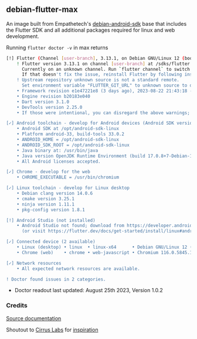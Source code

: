 ## debian-flutter-max

An image built from Empathetech's [debian-android-sdk](../debian-android-sdk/Dockerfile) base that includes the Flutter SDK and all additional packages required for linux and web development.

Running `flutter doctor -v` in max returns

```bash
[!] Flutter (Channel [user-branch], 3.13.1, on Debian GNU/Linux 12 (bookworm) 6.2.0-26-generic, locale en_US)
    ! Flutter version 3.13.1 on channel [user-branch] at /sdks/flutter
      Currently on an unknown channel. Run `flutter channel` to switch to an official channel.
      If that doesn't fix the issue, reinstall Flutter by following instructions at https://flutter.dev/docs/get-started/install.
    ! Upstream repository unknown source is not a standard remote.
      Set environment variable "FLUTTER_GIT_URL" to unknown source to dismiss this error.
    • Framework revision e1e47221e8 (3 days ago), 2023-08-22 21:43:18 -0700
    • Engine revision b20183e040
    • Dart version 3.1.0
    • DevTools version 2.25.0
    • If those were intentional, you can disregard the above warnings; however it is recommended to use "git" directly to perform update checks and upgrades.

[✓] Android toolchain - develop for Android devices (Android SDK version 33.0.2)
    • Android SDK at /opt/android-sdk-linux
    • Platform android-33, build-tools 33.0.2
    • ANDROID_HOME = /opt/android-sdk-linux
    • ANDROID_SDK_ROOT = /opt/android-sdk-linux
    • Java binary at: /usr/bin/java
    • Java version OpenJDK Runtime Environment (build 17.0.8+7-Debian-1deb12u1)
    • All Android licenses accepted.

[✓] Chrome - develop for the web
    • CHROME_EXECUTABLE = /usr/bin/chromium

[✓] Linux toolchain - develop for Linux desktop
    • Debian clang version 14.0.6
    • cmake version 3.25.1
    • ninja version 1.11.1
    • pkg-config version 1.8.1

[!] Android Studio (not installed)
    • Android Studio not found; download from https://developer.android.com/studio/index.html
      (or visit https://flutter.dev/docs/get-started/install/linux#android-setup for detailed instructions).

[✓] Connected device (2 available)
    • Linux (desktop) • linux  • linux-x64      • Debian GNU/Linux 12 (bookworm) 6.2.0-26-generic
    • Chrome (web)    • chrome • web-javascript • Chromium 116.0.5845.110 built on Debian 12.1, running on Debian 12.1

[✓] Network resources
    • All expected network resources are available.

! Doctor found issues in 2 categories.
```
* Doctor readout last updated: August 25th 2023, Version 1.0.2

### Credits

[Source documentation](https://docs.flutter.dev/get-started/install/linux)

Shoutout to [Cirrus Labs](https://github.com/cirruslabs/) for [inspiration](https://github.com/cirruslabs/docker-images-flutter/tree/master/sdk/Dockerfile)